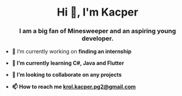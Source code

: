 
<h1 align="center">Hi 👋, I'm Kacper</h1>
<h3 align="center">I am a big fan of Minesweeper and an aspiring young developer.</h3>

- 🔭 I’m currently working on <b>finding an internship<b/> <br/>

- 🌱 I’m currently learning <b>C#, Java and Flutter<b/>  <br/>

- 👯 I’m looking to collaborate on <b>any projects<b/>  <br/>

- 📫 How to reach me <b>krol.kacper.pg2@gmail.com<b/> <br/>



 
